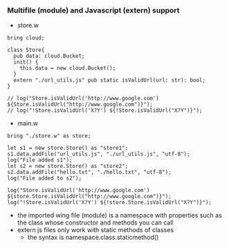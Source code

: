 ### Multifile (module) and Javascript (extern) support
- store.w
```wing
bring cloud;

class Store{
  pub data: cloud.Bucket;
  init() {
    this.data = new cloud.Bucket();
  }
  extern "./url_utils.js" pub static isValidUrl(url: str): bool;
}

// log("Store.isValidUrl('http://www.google.com') ${Store.isValidUrl("http://www.google.com")}");
// log("!Store.isValidUrl('X?Y') ${!Store.isValidUrl("X?Y")}");

```
- main.w
```wing
bring "./store.w" as store;

let s1 = new store.Store() as "store1"; 
s1.data.addFile("url_utils.js", "./url_utils.js", "utf-8");
log("File added s1");
let s2 = new store.Store() as "store2"; 
s2.data.addFile("hello.txt", "./hello.txt", "utf-8");
log("File added to s2");

log("Store.isValidUrl('http://www.google.com') ${store.Store.isValidUrl("http://www.google.com")}");
log("!Store.isValidUrl('X?Y') ${!store.Store.isValidUrl("X?Y")}");

```
- the imported wing file (module) is a namespace with properties such as the class whose constructor and methods you can call
- extern js files only work with static methods of classes
	- the syntax is namespace.class.staticmethod()

